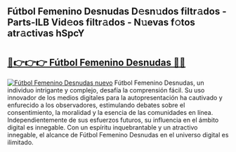 ## Fútbol Femenino Desnudas D𝚎sn𝚞dos filtr𝚊dos - Parts-lLB Vid𝚎os filtr𝚊dos - N𝚞evas f𝚘tos atr𝚊ctivas hSpcY

# <h2><a href="http://mbcpkp.tromn.icu/?c=F%c3%batbol+Femenino+Desnudas">🔗👉👉👉 Fútbol Femenino Desnudas 🔗🔗</a></h2>

[![Fútbol Femenino Desnudas nuevo](https://i.imgur.com/pEAQMta.gif)](http://mbcpkp.tromn.icu/?c=F%c3%batbol+Femenino+Desnudas)
Fútbol Femenino Desnudas, un individuo intrigante y complejo, desafía la comprensión fácil. Su uso innovador de los medios digitales para la autopresentación ha cautivado y enfurecido a los observadores, estimulando debates sobre el consentimiento, la moralidad y la esencia de las comunidades en línea. Independientemente de sus esfuerzos futuros, su influencia en el ámbito digital es innegable. Con un espíritu inquebrantable y un atractivo innegable, el alcance de Fútbol Femenino Desnudas en el universo digital es ilimitado.
